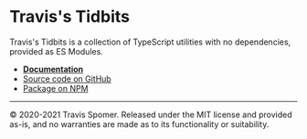 # Travis's Tidbits

Travis's Tidbits is a collection of TypeScript utilities with no dependencies, provided as ES Modules.

* **[Documentation](https://travisspomer.github.io/Tidbits)**
* [Source code on GitHub](https://github.com/TravisSpomer/Tidbits)
* [Package on NPM](https://www.npmjs.com/package/@travisspomer/tidbits)

---

© 2020-2021 Travis Spomer. Released under the MIT license and provided as-is, and no warranties are made as to its functionality or suitability.
